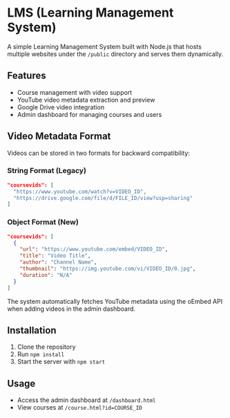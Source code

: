 # LMS (Learning Management System)

A simple Learning Management System built with Node.js that hosts multiple websites under the `/public` directory and serves them dynamically.

## Features

- Course management with video support
- YouTube video metadata extraction and preview
- Google Drive video integration
- Admin dashboard for managing courses and users

## Video Metadata Format

Videos can be stored in two formats for backward compatibility:

### String Format (Legacy)

```json
"coursevids": [
  "https://www.youtube.com/watch?v=VIDEO_ID",
  "https://drive.google.com/file/d/FILE_ID/view?usp=sharing"
]
```

### Object Format (New)

```json
"coursevids": [
  {
    "url": "https://www.youtube.com/embed/VIDEO_ID",
    "title": "Video Title",
    "author": "Channel Name",
    "thumbnail": "https://img.youtube.com/vi/VIDEO_ID/0.jpg",
    "duration": "N/A"
  }
]
```

The system automatically fetches YouTube metadata using the oEmbed API when adding videos in the admin dashboard.

## Installation

1. Clone the repository
2. Run `npm install`
3. Start the server with `npm start`

## Usage

- Access the admin dashboard at `/dashboard.html`
- View courses at `/course.html?id=COURSE_ID`
